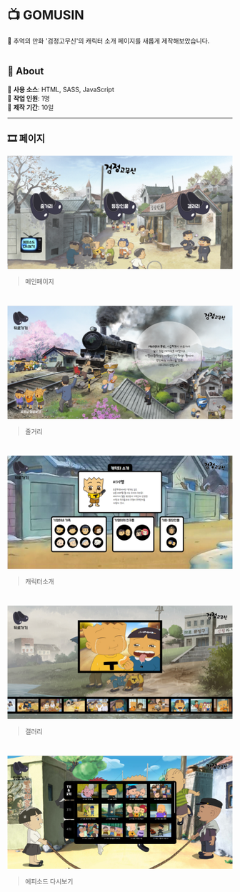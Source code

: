# :tv: GOMUSIN

:barber: 추억의 만화 '검정고무신'의 캐릭터 소개 페이지를 새롭게 제작해보았습니다.
<br>
<br>

##  :small_blue_diamond: About
:seedling: **사용 소스**: HTML, SASS, JavaScript
<br>
:seedling: **작업 인원**: 1명
<br>
:seedling: **제작 기간**: 10일

---
## :film_strip: 페이지
![메인페이지](./page/main.png)
> 메인페이지
<br>

![줄거리](./page/summary.png)
> 줄거리
<br>

![캐릭터소개](./page/characters.png)
> 캐릭터소개
<br>

![갤러리](./page/gallery.png)
> 갤러리
<br>

![에피소드 다시보기](./page/episode.png)
> 에피소드 다시보기
